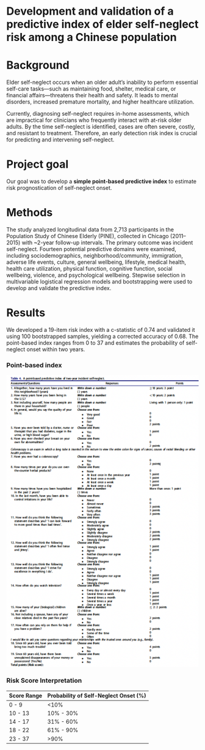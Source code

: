 # Development and validation of a predictive index of elder self-neglect risk among a Chinese population

# Background 

Elder self-neglect occurs when an older adult’s inability to perform essential self-care tasks—such as maintaining food, shelter, medical care, or financial affairs—threatens their health and safety. It leads to mental disorders, increased premature mortality, and higher healthcare utilization.

Currently, diagnosing self-neglect requires in-home assessments, which are impractical for clinicians who frequently interact with at-risk older adults. By the time self-neglect is identified, cases are often severe, costly, and resistant to treatment. Therefore, an early detection risk index is crucial for predicting and intervening self-neglect.

# Project goal

Our goal was to develop a **simple point-based predictive index** to estimate risk prognostication of self-neglect onset. 

# Methods

The study analyzed longitudinal data from 2,713 participants in the Population Study of Chinese Elderly (PINE), collected in Chicago (2011–2015) with ~2-year follow-up intervals. The primary outcome was incident self-neglect. Fourteen potential predictive domains were examined, including sociodemographics, neighborhood/community, immigration, adverse life events, culture, general wellbeing, lifestyle, medical health, health care utilization, physical function, cognitive function, social wellbeing, violence, and psychological wellbeing. Stepwise selection in multivariable logistical regression models and bootstrapping were used to develop and validate the predictive index. 

# Results 

We developed a 19-item risk index with a c-statistic of 0.74 and validated it using 100 bootstrapped samples, yielding a corrected accuracy of 0.68. The point-based index ranges from 0 to 37 and estimates the probability of self-neglect onset within two years.

### Point-based index

<img src="risk_index.png" width="800">

### Risk Score Interpretation

| Score Range | Probability of Self-Neglect Onset (%) |
|------------|--------------------------------------|
| 0 - 9      | <10%                                |
| 10 - 13    | 10% - 30%                           |
| 14 - 17    | 31% - 60%                           |
| 18 - 22    | 61% - 90%                           |
| 23 - 37    | >90%                                |

 






